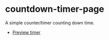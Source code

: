 # countdown-timer-page

A simple counter/timer counting down time.

 - [Preview timer](https://andrew-stier.github.io/countdown-timer-page/timer.html)
